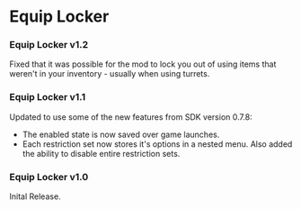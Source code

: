 # Equip Locker

### Equip Locker v1.2
Fixed that it was possible for the mod to lock you out of using items that weren't in your inventory - usually when using turrets.

### Equip Locker v1.1
Updated to use some of the new features from SDK version 0.7.8:
- The enabled state is now saved over game launches.
- Each restriction set now stores it's options in a nested menu.
Also added the ability to disable entire restriction sets.

### Equip Locker v1.0
Inital Release.
